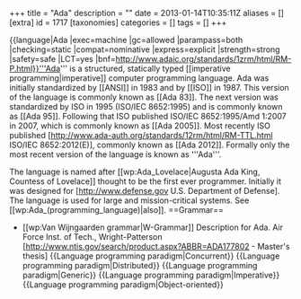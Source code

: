 +++
title = "Ada"
description = ""
date = 2013-01-14T10:35:11Z
aliases = []
[extra]
id = 1717
[taxonomies]
categories = []
tags = []
+++

{{language|Ada
|exec=machine
|gc=allowed
|parampass=both
|checking=static
|compat=nominative
|express=explicit
|strength=strong
|safety=safe
|LCT=yes
|bnf=http://www.adaic.org/standards/1zrm/html/RM-P.html}}'''Ada''' is a structured, statically typed [[imperative programming|imperative]] computer programming language.  Ada was initially standardized by [[ANSI]] in 1983 and by [[ISO]] in 1987. This version of the language is commonly known as [[Ada 83]].  The next version was standardized by ISO in 1995 (ISO/IEC 8652:1995) and is commonly known as [[Ada 95]].  Following that ISO published ISO/IEC 8652:1995/Amd 1:2007 in 2007, which is commonly known as [[Ada 2005]].  Most recently ISO published [http://www.ada-auth.org/standards/12rm/html/RM-TTL.html ISO/IEC 8652:2012(E)], commonly known as [[Ada 2012]].  Formally only the most recent version of the language is known as '''Ada'''.

The language is named after [[wp:Ada_Lovelace|Augusta Ada King, Countess of Lovelace]] thought to be the first ever programmer. Initially it was designed for [http://www.defense.gov U.S. Department of Defense]. The language is used for large and mission-critical systems. See [[wp:Ada_(programming_language)|also]].
==Grammar==
* [[wp:Van Wijngaarden grammar|W-Grammar]] Description for Ada. Air Force Inst. of Tech., Wright-Patterson [http://www.ntis.gov/search/product.aspx?ABBR=ADA177802  - Master's thesis]
{{Language programming paradigm|Concurrent}}
{{Language programming paradigm|Distributed}}
{{Language programming paradigm|Generic}}
{{Language programming paradigm|Imperative}}
{{Language programming paradigm|Object-oriented}}
